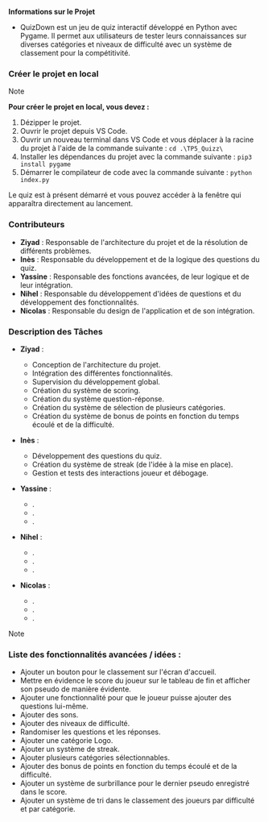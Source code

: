 **Informations sur le Projet**
- QuizDown est un jeu de quiz interactif développé en Python avec Pygame. Il permet aux utilisateurs de tester leurs connaissances sur diverses catégories et niveaux de difficulté avec un système de classement pour la compétitivité.

### Créer le projet en local
> [!NOTE]
> **Pour créer le projet en local, vous devez :**
> 1. Dézipper le projet.
> 2. Ouvrir le projet depuis VS Code.
> 3. Ouvrir un nouveau terminal dans VS Code et vous déplacer à la racine du projet à l'aide de la commande suivante : `cd .\TP5_Quizz\`
> 4. Installer les dépendances du projet avec la commande suivante : `pip3 install pygame`
> 5. Démarrer le compilateur de code avec la commande suivante : `python index.py`

Le quiz est à présent démarré et vous pouvez accéder à la fenêtre qui apparaîtra directement au lancement.

### Contributeurs

- **Ziyad** : Responsable de l'architecture du projet et de la résolution de différents problèmes.
- **Inès** : Responsable du développement et de la logique des questions du quiz.
- **Yassine** : Responsable des fonctions avancées, de leur logique et de leur intégration.
- **Nihel** : Responsable du développement d'idées de questions et du développement des fonctionnalités.
- **Nicolas** : Responsable du design de l'application et de son intégration.

### Description des Tâches

- **Ziyad** :
  - Conception de l'architecture du projet.
  - Intégration des différentes fonctionnalités.
  - Supervision du développement global.
  - Création du système de scoring.
  - Création du système question-réponse.
  - Création du système de sélection de plusieurs catégories.
  - Création du système de bonus de points en fonction du temps écoulé et de la difficulté.

- **Inès** :
  - Développement des questions du quiz.
  - Création du système de streak (de l'idée à la mise en place).
  - Gestion et tests des interactions joueur et débogage.

- **Yassine** :
  - .
  - .
  - .

- **Nihel** :
  - .
  - .
  - .

- **Nicolas** :
  - .
  - .
  - .

> [!NOTE]
> ### Liste des fonctionnalités avancées / idées :
> - Ajouter un bouton pour le classement sur l'écran d'accueil.
> - Mettre en évidence le score du joueur sur le tableau de fin et afficher son pseudo de manière évidente.
> - Ajouter une fonctionnalité pour que le joueur puisse ajouter des questions lui-même.
> - Ajouter des sons.
> - Ajouter des niveaux de difficulté.
> - Randomiser les questions et les réponses.
> - Ajouter une catégorie Logo.
> - Ajouter un système de streak.
> - Ajouter plusieurs catégories sélectionnables.
> - Ajouter des bonus de points en fonction du temps écoulé et de la difficulté.
> - Ajouter un système de surbrillance pour le dernier pseudo enregistré dans le score.
> - Ajouter un système de tri dans le classement des joueurs par difficulté et par catégorie.